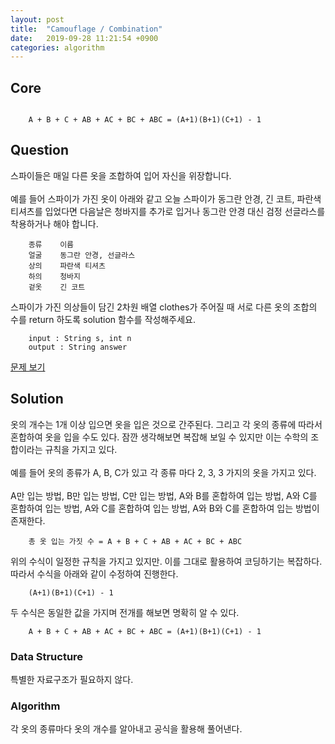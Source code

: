 ```yaml
---
layout: post
title:  "Camouflage / Combination"
date:   2019-09-28 11:21:54 +0900
categories: algorithm
---
```


## Core
```

    A + B + C + AB + AC + BC + ABC = (A+1)(B+1)(C+1) - 1

```

## Question
스파이들은 매일 다른 옷을 조합하여 입어 자신을 위장합니다. <br><br> 예를 들어 스파이가 가진 옷이 아래와 같고 오늘 스파이가 동그란 안경, 긴 코트, 파란색 티셔츠를 입었다면 다음날은 청바지를 추가로 입거나 동그란 안경 대신 검정 선글라스를 착용하거나 해야 합니다. 

```
    종류    이름
    얼굴    동그란 안경, 선글라스
    상의    파란색 티셔츠
    하의    청바지
    겉옷    긴 코트
```

스파이가 가진 의상들이 담긴 2차원 배열 clothes가 주어질 때 서로 다른 옷의 조합의 수를 return 하도록 solution 함수를 작성해주세요.

```
    input : String s, int n
    output : String answer
```
[문제 보기](https://programmers.co.kr/learn/courses/30/lessons/42578)

## Solution
옷의 개수는 1개 이상 입으면 옷을 입은 것으로 간주된다. 그리고 각 옷의 종류에 따라서 혼합하여 옷을 입을 수도 있다. 잠깐 생각해보면 복잡해 보일 수 있지만 이는 수학의 조합이라는 규칙을 가지고 있다. <br><br>
예를 들어 옷의 종류가 A, B, C가 있고 각 종류 마다 2, 3, 3 가지의 옷을 가지고 있다. <br><br> A만 입는 방법, B만 입는 방법, C만 입는 방법, A와 B를 혼합하여 입는 방법, A와 C를 혼합하여 입는 방법, A와 C를 혼합하여 입는 방법, A와 B와 C를 혼합하여 입는 방법이 존재한다.

```
    총 옷 입는 가짓 수 = A + B + C + AB + AC + BC + ABC
```

위의 수식이 일정한 규칙을 가지고 있지만. 이를 그대로 활용하여 코딩하기는 복잡하다. 따라서 수식을 아래와 같이 수정하여 진행한다.

```
    (A+1)(B+1)(C+1) - 1
```

두 수식은 동일한 값을 가지며 전개를 해보면 명확히 알 수 있다.

```
    A + B + C + AB + AC + BC + ABC = (A+1)(B+1)(C+1) - 1
```
### Data Structure
특별한 자료구조가 필요하지 않다.

### Algorithm
각 옷의 종류마다 옷의 개수를 알아내고 공식을 활용해 풀어낸다.